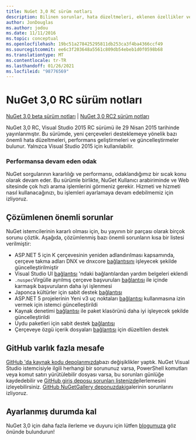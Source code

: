 ```yaml
---
title: NuGet 3,0 RC sürüm notları
description: Bilinen sorunlar, hata düzeltmeleri, eklenen özellikler ve CCR 'ler dahil olmak üzere NuGet 3,0 RC için sürüm notları.
author: JonDouglas
ms.author: jodou
ms.date: 11/11/2016
ms.topic: conceptual
ms.openlocfilehash: 19bc51a278425295811db253ca3f4ba4366ccf49
ms.sourcegitcommit: ee6c3f203648a5561c809db54ebeb1d0f0598b68
ms.translationtype: MT
ms.contentlocale: tr-TR
ms.lasthandoff: 01/26/2021
ms.locfileid: "98776569"
---
```

# <a name="nuget-30-rc-release-notes"></a>NuGet 3,0 RC sürüm notları

[NuGet 3,0 beta sürüm notları](../release-notes/nuget-3.0-beta.md)  |  [NuGet 3,0 RC2 sürüm notları](../release-notes/nuget-3.0-RC2.md)

NuGet 3,0 RC, Visual Studio 2015 RC sürümü ile 29 Nisan 2015 tarihinde yayınlanmıştır. Bu sürümde, yeni çerçeveleri desteklemeye yönelik bazı önemli hata düzeltmeleri, performans geliştirmeleri ve güncelleştirmeler bulunur.  Yalnızca Visual Studio 2015 için kullanılabilir.

### <a name="continued-focus-on-performance"></a>Performansa devam eden odak

NuGet sorgularının kararlılığı ve performansı, odaklandığımız bir sıcak konu olarak devam eder.  Bu sürümle birlikte, NuGet Kullanıcı arabiriminde ve Web sitesinde çok hızlı arama işlemlerini görmeniz gerekir.  Hizmeti ve hizmeti nasıl kullanacağınızı, bu işlemleri ayarlamaya devam edebilmemiz için izliyoruz.

## <a name="significant-issues-resolved"></a>Çözümlenen önemli sorunlar

NuGet istemcilerinin kararlı olması için, bu yayının bir parçası olarak birçok sorunu çöztik.  Aşağıda, çözümlenmiş bazı önemli sorunların kısa bir listesi verilmiştir:

* ASP.NET 5 için K çerçevesinin yeniden adlandırılması kapsamında, çerçeve takma adları DNX ve dnxcore [bağlantısını](https://github.com/NuGet/Home/issues/215) işleyecek şekilde güncelleştirilmiştir
* Visual Studio UI [bağlantısı](https://github.com/NuGet/Home/issues/232) 'ndaki bağlantılardan yardım belgeleri eklendi
* `.nuspec`Virgülle ayrılmış çerçeve başvuruları [bağlantısı](https://github.com/NuGet/Home/issues/276) ile içinde karmaşık başvuruların daha iyi işlenmesi
* Japonca kültürler için sabit destek [bağlantısı](https://github.com/NuGet/Home/issues/253)
* ASP.NET 5 projelerinin Yeni v3 uç noktaları [bağlantısı](https://github.com/NuGet/Home/issues/219) kullanmasına izin vermek için istemci güncelleştirildi
* Kaynak denetimi [bağlantısı](https://github.com/NuGet/Home/issues/56) ile paket klasörünü daha iyi işleyecek şekilde güncelleştirildi
* Uydu paketleri için sabit destek [bağlantısı](https://github.com/NuGet/Home/issues/17)
* Çerçeveye özgü içerik dosyaları [bağlantısı](https://github.com/NuGet/Home/issues/18) için düzeltilen destek

## <a name="github-presence-overhaul"></a>GitHub varlık fazla mesafe

[GitHub 'da kaynak kodu depolarımızda](http://github.com/nuget/home)bazı değişiklikler yaptık.  NuGet Visual Studio istemcisiyle ilgili herhangi bir sorununuz varsa, PowerShell komutları veya komut satırı yürütülebilir dosyası varsa, bu sorunları günlüğe kaydedebilir ve [GitHub giriş deposu sorunları listenizde](http://github.com/nuget/home/issues)ilerlemesini izleyebilirsiniz.  [GitHub NuGetGallery deponuzdaki](http://github.com/nuget/NuGetGallery/issues)galerinin sorunlarını izliyoruz.


## <a name="stay-tuned"></a>Ayarlanmış durumda kal

NuGet 3,0 için daha fazla ilerleme ve duyuru için lütfen [blogumuza](http://blog.nuget.org) göz önünde bulundurun!